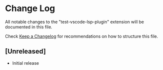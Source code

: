 # Change Log
All notable changes to the "test-vscode-lsp-plugin" extension will be documented in this file.

Check [Keep a Changelog](http://keepachangelog.com/) for recommendations on how to structure this file.

## [Unreleased]
- Initial release